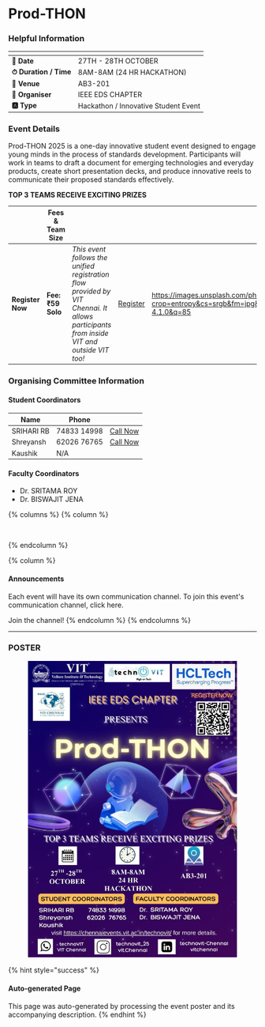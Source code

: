 # Prod-THON

### Helpful Information

<table data-view="cards"><thead><tr><th></th><th></th></tr></thead><tbody><tr><td><strong>📅 Date</strong></td><td>27TH - 28TH OCTOBER</td></tr><tr><td><strong>⏱ Duration / Time</strong></td><td>8AM-8AM (24 HR HACKATHON)</td></tr><tr><td><strong>📍 Venue</strong></td><td>AB3-201</td></tr><tr><td><strong>👤 Organiser</strong></td><td>IEEE EDS CHAPTER</td></tr><tr><td><strong>🅰️ Type</strong></td><td>Hackathon / Innovative Student Event</td></tr></tbody></table>

### Event Details

Prod-THON 2025 is a one-day innovative student event designed to engage young minds in the process of standards development. Participants will work in teams to draft a document for emerging technologies and everyday products, create short presentation decks, and produce innovative reels to communicate their proposed standards effectively.

**TOP 3 TEAMS RECEIVE EXCITING PRIZES**

<table data-card-size="large" data-view="cards" data-full-width="false"><thead><tr><th></th><th>Fees &#x26; Team Size</th><th></th><th></th><th data-hidden data-card-cover data-type="image">Cover image</th></tr></thead><tbody><tr><td><h4>Register Now</h4></td><td><strong>Fee: ₹59</strong><br><strong>Solo</strong></td><td><em>This event follows the unified registration flow provided by VIT Chennai. It allows participants from inside VIT and outside VIT too!</em></td><td><a href="https://chennaievents.vit.ac.in/technovit/" class="button primary" data-icon="rocket-launch">Register</a></td><td><a href="https://images.unsplash.com/photo-1607000975574-0b425df6975a?crop=entropy&#x26;cs=srgb&#x26;fm=jpg&#x26;ixid=M3wxOTcwMjR8MHwxfHNlYXJjaHwxfHxnbyUyMGZvciUyMGl0fGVufDB8fHx8MTc2MTMwMTA2N3ww&#x26;ixlib=rb-4.1.0&#x26;q=85">https://images.unsplash.com/photo-1607000975574-0b425df6975a?crop=entropy&#x26;cs=srgb&#x26;fm=jpg&#x26;ixid=M3wxOTcwMjR8MHwxfHNlYXJjaHwxfHxnbyUyMGZvciUyMGl0fGVufDB8fHx8MTc2MTMwMTA2N3ww&#x26;ixlib=rb-4.1.0&#x26;q=85</a></td></tr></tbody></table>

### Organising Committee Information

#### Student Coordinators

<table data-card-size="large" data-view="cards"><thead><tr><th>Name</th><th>Phone</th><th></th></tr></thead><tbody><tr><td>SRIHARI RB</td><td>74833 14998</td><td><a href="tel:7483314998" class="button secondary">Call Now</a></td></tr><tr><td>Shreyansh</td><td>62026 76765</td><td><a href="tel:6202676765" class="button secondary">Call Now</a></td></tr><tr><td>Kaushik</td><td>N/A</td><td></td></tr></tbody></table>

#### Faculty Coordinators

* Dr. SRITAMA ROY
* Dr. BISWAJIT JENA

{% columns %}
{% column %}
<figure><img src="https://images.unsplash.com/photo-1650897877751-4446f52a0cb3?crop=entropy&#x26;cs=srgb&#x26;fm=jpg&#x26;ixid=M3wxOTcwMjR8MHwxfHNlYXJjaHw2fHxhbm5vdW5jZW1lbnR8ZW58MHx8fHwxNzYxMjQ2MzUxfDA&#x26;ixlib=rb-4.1.0&#x26;q=85" alt=""><figcaption></figcaption></figure>
{% endcolumn %}

{% column %}
#### Announcements

Each event will have its own communication channel. To join this event's communication channel, click here.

Join the channel!
{% endcolumn %}
{% endcolumns %}

***

### POSTER

<figure><img src="../../.gitbook/assets/image (3) (1).png" alt=""><figcaption></figcaption></figure>

{% hint style="success" %}
#### Auto-generated Page

This page was auto-generated by processing the event poster and its accompanying description.
{% endhint %}
